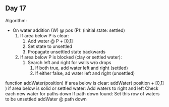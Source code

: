 ## Day 17

Algorithm:

* On water addition (W) @ pos (P): (initial state: settled)
  1. If area below P is clear:
     1. Add water @ P + [0,1]
     2. Set state to unsettled
     3. Propagate unsettled state backwards
  2. If area below P is blocked (clay or settled water):
     1. Search left and right for walls w/o drops
        1. If both true, add water left and right (settled)
        2. If either false, ad water left and right (unsettled)



function addWater(position)
  if area below is clear:
    addWater( position + [0,1] )
  if area below is solid or settled water:
    Add waters to right and left
    Check each new water for paths down
    If path down found:
      Set this row of waters to be unsettled
      addWater @ path down